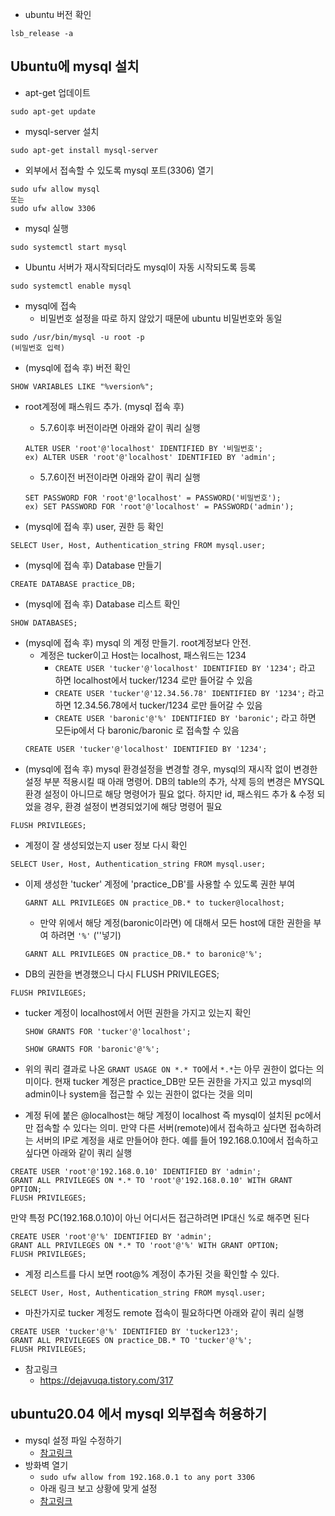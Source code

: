 - ubuntu 버전 확인
```
lsb_release -a
```

## Ubuntu에 mysql 설치
- apt-get 업데이트
```
sudo apt-get update
```

- mysql-server 설치
```
sudo apt-get install mysql-server
```

- 외부에서 접속할 수 있도록 mysql 포트(3306) 열기
```
sudo ufw allow mysql
또는
sudo ufw allow 3306
```

- mysql 실행
```
sudo systemctl start mysql
```

- Ubuntu 서버가 재시작되더라도 mysql이 자동 시작되도록 등록
```
sudo systemctl enable mysql
```

- mysql에 접속
    - 비밀번호 설정을 따로 하지 않았기 때문에 ubuntu 비밀번호와 동일
```
sudo /usr/bin/mysql -u root -p
(비밀번호 입력)
```

- (mysql에 접속 후) 버전 확인
```
SHOW VARIABLES LIKE "%version%";
```

- root계정에 패스워드 추가. (mysql 접속 후)
    - 5.7.6이후 버전이라면 아래와 같이 쿼리 실행
    ```
    ALTER USER 'root'@'localhost' IDENTIFIED BY '비밀번호';
    ex) ALTER USER 'root'@'localhost' IDENTIFIED BY 'admin';
    ```
    - 5.7.6이전 버전이라면 아래와 같이 쿼리 실행
    ```
    SET PASSWORD FOR 'root'@'localhost' = PASSWORD('비밀번호');
    ex) SET PASSWORD FOR 'root'@'localhost' = PASSWORD('admin');
    ```

- (mysql에 접속 후) user, 권한 등 확인
```
SELECT User, Host, Authentication_string FROM mysql.user;
```

- (mysql에 접속 후) Database 만들기
```
CREATE DATABASE practice_DB;
```

- (mysql에 접속 후) Database 리스트 확인
```
SHOW DATABASES;
```

- (mysql에 접속 후) mysql 의 계정 만들기. root계정보다 안전.
    - 계정은 tucker이고 Host는 localhost, 패스워드는 1234
        - `CREATE USER 'tucker'@'localhost' IDENTIFIED BY '1234';` 라고 하면 localhost에서 tucker/1234 로만 들어갈 수 있음 
        - `CREATE USER 'tucker'@'12.34.56.78' IDENTIFIED BY '1234';` 라고 하면 12.34.56.78에서 tucker/1234 로만 들어갈 수 있음
        - `CREATE USER 'baronic'@'%' IDENTIFIED BY 'baronic';` 라고 하면 모든ip에서 다 baronic/baronic 로 접속할 수 있음
    ```
    CREATE USER 'tucker'@'localhost' IDENTIFIED BY '1234';
    ```
- (mysql에 접속 후) mysql 환경설정을 변경할 경우, mysql의 재시작 없이 변경한 설정 부분 적용시킬 때 아래 명령어. DB의 table의 추가, 삭제 등의 변경은 MYSQL 환경 설정이 아니므로 해당 명령어가 필요 없다. 하지만 id, 패스워드 추가 & 수정 되었을 경우, 환경 설정이 변경되었기에 해당 명령어 필요
```
FLUSH PRIVILEGES;
```

- 계정이 잘 생성되었는지 user 정보 다시 확인
```
SELECT User, Host, Authentication_string FROM mysql.user;
```

- 이제 생성한 'tucker' 계정에 'practice_DB'를 사용할 수 있도록 권한 부여
    ```
    GARNT ALL PRIVILEGES ON practice_DB.* to tucker@localhost;
    ```
    - 만약 위에서 해당 계정(baronic이라면) 에 대해서 모든 host에 대한 권한을 부여 하려면 `'%'` (''넣기)
    ```
    GARNT ALL PRIVILEGES ON practice_DB.* to baronic@'%';
    ```

- DB의 권한을 변경했으니 다시 FLUSH PRIVILEGES;
```
FLUSH PRIVILEGES;
```

- tucker 계정이 localhost에서 어떤 권한을 가지고 있는지 확인
    ```
    SHOW GRANTS FOR 'tucker'@'localhost';
    ```
    ```
    SHOW GRANTS FOR 'baronic'@'%';
    ```
- 위의 쿼리 결과로 나온 `GRANT USAGE ON *.* TO`에서 `*.*`는 아무 권한이 없다는 의미이다. 현재 tucker 계정은 practice_DB만 모든 권한을 가지고 있고 mysql의 admin이나 system을 접근할 수 있는 권한이 없다는 것을 의미

- 계정 뒤에 붙은 @localhost는 해당 계정이 localhost 즉 mysql이 설치된 pc에서만 접속할 수 있다는 의미. 만약 다른 서버(remote)에서 접속하고 싶다면 접속하려는 서버의 IP로 계정을 새로 만들어야 한다. 예를 들어 192.168.0.10에서 접속하고 싶다면 아래와 같이 쿼리 실행
```
CREATE USER 'root'@'192.168.0.10' IDENTIFIED BY 'admin';
GRANT ALL PRIVILEGES ON *.* TO 'root'@'192.168.0.10' WITH GRANT OPTION;
FLUSH PRIVILEGES;
```
만약 특정 PC(192.168.0.10)이 아닌 어디서든 접근하려면 IP대신 %로 해주면 된다
```
CREATE USER 'root'@'%' IDENTIFIED BY 'admin';
GRANT ALL PRIVILEGES ON *.* TO 'root'@'%' WITH GRANT OPTION;
FLUSH PRIVILEGES;
``` 

- 계정 리스트를 다시 보면 root@% 계정이 추가된 것을 확인할 수 있다.
```
SELECT User, Host, Authentication_string FROM mysql.user;
```

- 마찬가지로 tucker 계정도 remote 접속이 필요하다면 아래와 같이 쿼리 실행
```
CREATE USER 'tucker'@'%' IDENTIFIED BY 'tucker123';
GRANT ALL PRIVILEGES ON practice_DB.* TO 'tucker'@'%';
FLUSH PRIVILEGES;
```


- 참고링크
    - https://dejavuqa.tistory.com/317
    

## ubuntu20.04 에서 mysql 외부접속 허용하기
- mysql 설정 파일 수정하기
    - [참고링크](https://yoshikixdrum.tistory.com/217)
- 방화벽 열기
    - `sudo ufw allow from 192.168.0.1 to any port 3306`
    - 아래 링크 보고 상황에 맞게 설정
    - [참고링크](https://milkye.tistory.com/343)
